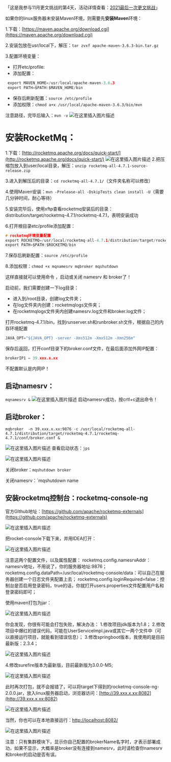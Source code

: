 「这是我参与11月更文挑战的第4天，活动详情查看：[2021最后一次更文挑战](https://juejin.cn/post/7023643374569816095/ "https://juejin.cn/post/7023643374569816095/")」

如果你的linux服务器未安装Maven环境，则需要先**安装Maven**环境：

1.下载：[https://maven.apache.org/download.cgi](https://maven.apache.org/download.cgi)

2.安装包放在usr/local下，解压：`tar zvxf apache-maven-3.6.3-bin.tar.gz`

3.配置环境变量：

 - 打开etc/profile:
 - 添加配置：

```c
 export MAVEN_HOME=/usr/local/apache-maven-3.6.3
 export PATH=$PATH:$MAVEN_HOME/bin
```
- 保存后刷新配置：`source /etc/profile`
- 添加权限：`chmod a+x /usr/local/apache-maven-3.6.3/bin/mvn`

注意路径，完毕后输入：`mvn -v`
![在这里插入图片描述](https://p3-juejin.byteimg.com/tos-cn-i-k3u1fbpfcp/2f3edc38853042d1b8acb684f31f6b35~tplv-k3u1fbpfcp-zoom-1.image)
# 安装RocketMq：
1.下载：[http://rocketmq.apache.org/docs/quick-start/](http://rocketmq.apache.org/docs/quick-start/)
![在这里插入图片描述](https://p3-juejin.byteimg.com/tos-cn-i-k3u1fbpfcp/72c3bfc59c8048cc9ad2a70f3389fb4d~tplv-k3u1fbpfcp-zoom-1.image)
2.把压缩包放入到user/local目录，解压：`unzip rocketmq-all-4.7.1-source-release.zip`

3.进入到解压后的目录：`cd rocketmq-all-4.7.1/`（文件夹名称可以修改）

4.使用Maven安装：`mvn -Prelease-all -DskipTests clean install -U`（需要几分钟时间，耐心等待）

5.安装完毕后，使用xftp查看rocketmq安装后的目录：distribution/target/rocketmq-4.7.1/rocketmq-4.7.1，表明安装成功

6.打开根目录etc/profile添加配置：

```c
# rocketmq环境变量配置
export ROCKETMQ=/usr/local/rocketmq-all-4.7.1/distribution/target/rocketmq-4.7.1/rocketmq-4.7.1
export PATH=$PATH:$ROCKETMQ/bin
```
7.保存后刷新配置：`source /etc/profile`

8.添加权限：`chmod +x mqnamesrv mqbroker mqshutdown`

这样直接就可以使用命令 ，启动或关闭 namesrv 和  broker了！

启动前，我们需要创建一下log目录：

 - 进入到/root目录，创建log文件夹；
 - 在log文件夹内创建：rocketmqlogs文件夹；
 - 在rocketmqlogs文件夹内创建namesrv.log文件和broker.log文件；

打开rocketmq-4.7.1/bin，找到runserver.sh和runbroker.sh文件，根据自己的内存环境配置

```c
JAVA_OPT="${JAVA_OPT} -server -Xms512m -Xmx512m -Xmn256m"
```
保存后返回，打开conf目录下的broker.conf文件，在最后面添加外网IP配置：

```c
brokerIP1 = 39.xxx.x.xx
```
不配置默认是内网IP！

## 启动namesrv：
`mqnamesrv &`
![在这里插入图片描述](https://p3-juejin.byteimg.com/tos-cn-i-k3u1fbpfcp/62c735dd52d546fc8acdd26b01835f38~tplv-k3u1fbpfcp-zoom-1.image)
启动namesrv成功，按crtl+c退出命令！

## 启动broker：
`mqbroker  -n 39.xxx.x.xx:9876 -c /usr/local/rocketmq-all-4.7.1/distribution/target/rocketmq-4.7.1/rocketmq-4.7.1/conf/broker.conf &`

![在这里插入图片描述](https://p3-juejin.byteimg.com/tos-cn-i-k3u1fbpfcp/5dde2a14162640a0883c539bfd464fc4~tplv-k3u1fbpfcp-zoom-1.image)
查看启动状态：`jps`

![在这里插入图片描述](https://p3-juejin.byteimg.com/tos-cn-i-k3u1fbpfcp/2be087c2217c4cd1979f98ab798462f5~tplv-k3u1fbpfcp-zoom-1.image)

关闭broker：`mqshutdown broker`

关闭namesrv：`mqshutdown name

## 安装rocketmq控制台：rocketmq-console-ng

官方GIthub地址：[https://github.com/apache/rocketmq-externals](https://github.com/apache/rocketmq-externals)

![在这里插入图片描述](https://p3-juejin.byteimg.com/tos-cn-i-k3u1fbpfcp/25c3ede7f5cc408c867731b0726005e6~tplv-k3u1fbpfcp-zoom-1.image)

把rocket-console下载下来，并用IDEA打开：

![在这里插入图片描述](https://p3-juejin.byteimg.com/tos-cn-i-k3u1fbpfcp/088b64e4f50a4bb8ae2bd79c7acc9378~tplv-k3u1fbpfcp-zoom-1.image)

注意这两个配置文件，以及属性配置：
rocketmq.config.namesrvAddr：namesrv地址，不用说了，你的服务器地址:9876；
rocketmq.config.dataPath=/usr/local/rocketmq-console/data：可以自己在服务器创建一个日志文件夹配置上去；
rocketmq.config.loginRequired=false：控制台是否启用登录密码，true的话，你就打开users.properties文件配置用户名和登录密码即可；

使用maven打包为jar：

![在这里插入图片描述](https://p3-juejin.byteimg.com/tos-cn-i-k3u1fbpfcp/ff11d09e038b4fbdbf06761875e13cc0~tplv-k3u1fbpfcp-zoom-1.image)

你会发现，你很有可能会打包失败，解决办法：
1.修改项目jdk版本为1.8；
2.修改项目中爆红的错误代码，可能在UserServiceImpl.java或其它一两个文件中（可以直接运行项目，就能看到错误信息）；
3.修改springboot版本，我使用的是目前最新版：2.3.4；

![在这里插入图片描述](https://p3-juejin.byteimg.com/tos-cn-i-k3u1fbpfcp/d13881bc398c4b5abb1ef28bedf45dbb~tplv-k3u1fbpfcp-zoom-1.image)

4.修改surefire版本为最新版，目前最新版为3.0.0-M5;

![在这里插入图片描述](https://p3-juejin.byteimg.com/tos-cn-i-k3u1fbpfcp/61bbbcb081c24286a79aecf18fb46760~tplv-k3u1fbpfcp-zoom-1.image)

此时再次打包，就不会报错了，可以将target下得到的rocketmq-console-ng-2.0.0.jar，放入linux服务器启动，浏览器访问：[http://39.xxx.x.xx:8082](http://39.xxx.x.xx:8082)

![在这里插入图片描述](https://p3-juejin.byteimg.com/tos-cn-i-k3u1fbpfcp/c06c6ddc00be4fbcbd810322c4841b47~tplv-k3u1fbpfcp-zoom-1.image)

当然，你也可以在本地直接运行：[http://localhost:8082/](http://localhost:8082/)

![在这里插入图片描述](https://p3-juejin.byteimg.com/tos-cn-i-k3u1fbpfcp/1d64d398b1cb4ea4b5f4ef936d9736c2~tplv-k3u1fbpfcp-zoom-1.image)

注意：只有集群模块下，显示你自己配置的brokerName名字时，才表示部署成功，如果不显示，大概率是broker没有连接到namesrv，此时请检查你namesrv和broker的启动是否有误。